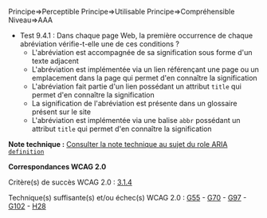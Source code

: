 Principe=>Perceptible
Principe=>Utilisable
Principe=>Compréhensible
Niveau=>AAA

*   Test 9.4.1 : Dans chaque page Web, la première occurrence de chaque abréviation vérifie-t-elle une de ces conditions ?
    *   L'abréviation est accompagnée de sa signification sous forme d'un texte adjacent
    *   L'abréviation est implémentée via un lien référençant une page ou un emplacement dans la page qui permet d'en connaître la signification
    *   L'abréviation fait partie d'un lien possédant un attribut `title` qui permet d'en connaître la signification
    *   La signification de l'abréviation est présente dans un glossaire présent sur le site
    *   L'abréviation est implémentée via une balise `abbr` possédant un attribut `title` qui permet d'en connaître la signification

**Note technique :** [Consulter la note technique au sujet du role ARIA `definition`](#critre-94-aaa)

**Correspondances WCAG 2.0**

Critère(s) de succès WCAG 2.0 : [3.1.4](http://www.w3.org/Translations/WCAG20-fr/#meaning-located)

Technique(s) suffisante(s) et/ou échec(s) WCAG 2.0 : [G55](http://www.w3.org/TR/WCAG-TECHS/G55.html) - [G70](http://www.w3.org/TR/WCAG-TECHS/G70.html) - [G97](http://www.w3.org/TR/WCAG-TECHS/G97.html) - [G102](http://www.w3.org/TR/WCAG-TECHS/G102.html) - [H28](http://www.w3.org/TR/WCAG-TECHS/H28.html)
